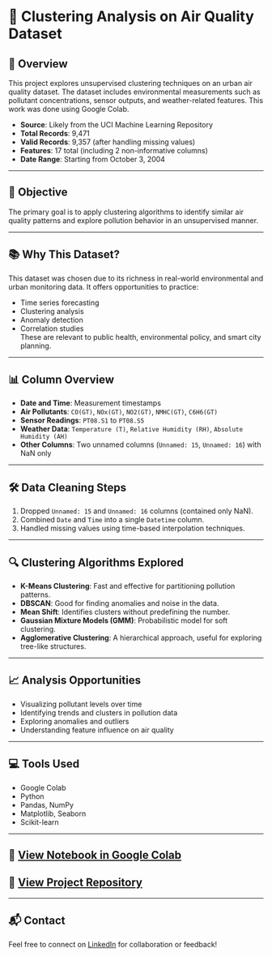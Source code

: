 # 🧪 Clustering Analysis on Air Quality Dataset

## 📌 Overview
This project explores unsupervised clustering techniques on an urban air quality dataset. The dataset includes environmental measurements such as pollutant concentrations, sensor outputs, and weather-related features. This work was done using Google Colab.

- **Source**: Likely from the UCI Machine Learning Repository  
- **Total Records**: 9,471  
- **Valid Records**: 9,357 (after handling missing values)  
- **Features**: 17 total (including 2 non-informative columns)  
- **Date Range**: Starting from October 3, 2004

---

## 🎯 Objective
The primary goal is to apply clustering algorithms to identify similar air quality patterns and explore pollution behavior in an unsupervised manner.

---

## 📚 Why This Dataset?
This dataset was chosen due to its richness in real-world environmental and urban monitoring data. It offers opportunities to practice:
- Time series forecasting
- Clustering analysis
- Anomaly detection
- Correlation studies  
These are relevant to public health, environmental policy, and smart city planning.

---

## 📊 Column Overview
- **Date and Time**: Measurement timestamps
- **Air Pollutants**: `CO(GT)`, `NOx(GT)`, `NO2(GT)`, `NMHC(GT)`, `C6H6(GT)`
- **Sensor Readings**: `PT08.S1` to `PT08.S5`
- **Weather Data**: `Temperature (T)`, `Relative Humidity (RH)`, `Absolute Humidity (AH)`
- **Other Columns**: Two unnamed columns (`Unnamed: 15`, `Unnamed: 16`) with NaN only

---

## 🛠️ Data Cleaning Steps
1. Dropped `Unnamed: 15` and `Unnamed: 16` columns (contained only NaN).
2. Combined `Date` and `Time` into a single `Datetime` column.
3. Handled missing values using time-based interpolation techniques.

---

## 🔍 Clustering Algorithms Explored
- **K-Means Clustering**: Fast and effective for partitioning pollution patterns.
- **DBSCAN**: Good for finding anomalies and noise in the data.
- **Mean Shift**: Identifies clusters without predefining the number.
- **Gaussian Mixture Models (GMM)**: Probabilistic model for soft clustering.
- **Agglomerative Clustering**: A hierarchical approach, useful for exploring tree-like structures.

---

## 📈 Analysis Opportunities
- Visualizing pollutant levels over time
- Identifying trends and clusters in pollution data
- Exploring anomalies and outliers
- Understanding feature influence on air quality

---

## 💻 Tools Used
- Google Colab
- Python
- Pandas, NumPy
- Matplotlib, Seaborn
- Scikit-learn

---

## 📎 [View Notebook in Google Colab](YOUR_COLAB_LINK_HERE)
## 📎 [View Project Repository](YOUR_GITHUB_LINK_HERE)

---

## 📬 Contact
Feel free to connect on [LinkedIn](https://www.linkedin.com/in/rakibul-hasan20?lipi=urn%3Ali%3Apage%3Ad_flagship3_profile_view_base_contact_details%3BXOjHOpSwSfmdSlgofIinZQ%3D%3D) for collaboration or feedback!
